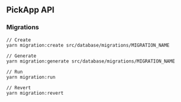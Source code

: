 ## PickApp API

### Migrations

```
// Create
yarn migration:create src/database/migrations/MIGRATION_NAME

// Generate
yarn migration:generate src/database/migrations/MIGRATION_NAME

// Run
yarn migration:run

// Revert
yarn migration:revert
```

